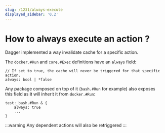 ```yaml
---
slug: /1231/always-execute
displayed_sidebar: '0.2'
---
```


# How to always execute an action ?

Dagger implemented a way invalidate cache for a specific action.

The `docker.#Run` and `core.#Exec` definitions have an `always` field:

```cue
// If set to true, the cache will never be triggered for that specific action.
always: bool | *false
```

Any package composed on top of it (`bash.#Run` for example) also exposes this field as it will inherit it from `docker.#Run`:

```cue
test: bash.#Run & {
    always: true
    ...
}
```

:::warning
Any dependent actions will also be retriggered
:::
